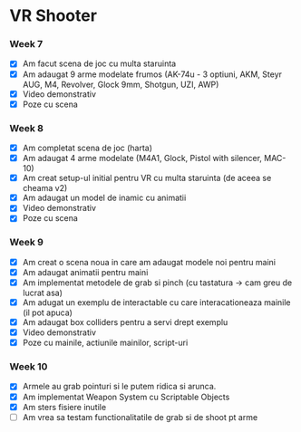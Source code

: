 # VR Shooter

### Week 7

* [x] Am facut scena de joc cu multa staruinta
* [x] Am adaugat 9 arme modelate frumos (AK-74u - 3 optiuni, AKM, Steyr AUG, M4, Revolver, Glock 9mm, Shotgun, UZI, AWP)
* [x] Video demonstrativ 
* [x] Poze cu scena

### Week 8

* [x] Am completat scena de joc (harta)
* [x] Am adaugat 4 arme modelate (M4A1, Glock, Pistol with silencer, MAC-10)
* [x] Am creat setup-ul initial pentru VR cu multa staruinta (de aceea se cheama v2)
* [x] Am adaugat un model de inamic cu animatii
* [x] Video demonstrativ 
* [x] Poze cu scena

### Week 9

* [x] Am creat o scena noua in care am adaugat modele noi pentru maini 
* [x] Am adaugat animatii pentru maini
* [x] Am implementat metodele de grab si pinch (cu tastatura -> cam greu de lucrat asa)
* [x] Am adugat un exemplu de interactable cu care interacationeaza mainile (il pot apuca)
* [x] Am adaugat box colliders pentru a servi drept exemplu
* [x] Video demonstrativ 
* [x] Poze cu mainile, actiunile mainilor, script-uri

### Week 10

* [x] Armele au grab pointuri si le putem ridica si arunca.
* [x] Am implementat Weapon System cu Scriptable Objects
* [x] Am sters fisiere inutile
* [ ] Am vrea sa testam functionalitatile de grab si de shoot pt arme